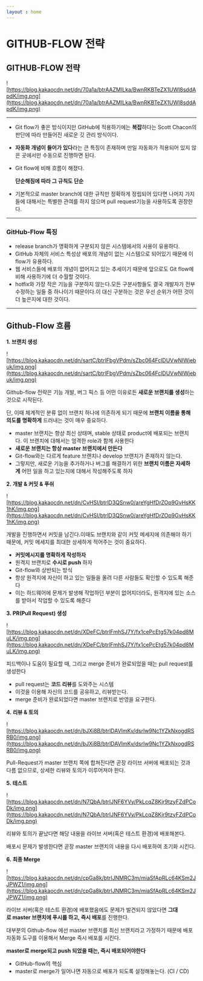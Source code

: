 ```yaml
---
layout : home
---
```

GITHUB-FLOW 전략
======================
## **GITHUB-FLOW 전략**

![https://blog.kakaocdn.net/dn/70a1a/btrAAZMILka/BwnRKBTeZX1UWI8sddApdK/img.png](https://blog.kakaocdn.net/dn/70a1a/btrAAZMILka/BwnRKBTeZX1UWI8sddApdK/img.png)

---

- Git flow가 좋은 방식이지만 GitHub에 적용하기에는 **복잡**하다는 Scott Chacon의 판단에 따라 만들어진 새로운 깃 관리 방식이다.
- **자동화 개념이 들어가 있다**라는 큰 특징이 존재하며 만일 자동화가 적용되어 있지 않은 곳에서만 수동으로 진행하면 된다.
- Git flow에 비해 흐름이 해졌다.
    
    **단순해짐에 따라 그 규칙도 단순**
    
- 기본적으로 master branch에 대한 규칙만 정확하게 정립되어 있다면 나머지 가지들에 대해서는 특별한 관여를 하지 않으며 pull request기능을 사용하도록 권장한다.

---

### **GitHub-Flow 특징**

- release branch가 명확하게 구분되지 않은 시스템에서의 사용이 유용하다.
- GitHub 자체의 서비스 특성상 배포의 개념이 없는 시스템으로 되어있기 때문에 이 flow가 유용하다.
- 웹 서비스들에 배포의 개념이 없어지고 있는 추세이기 때문에 앞으로도 Git flow에 비해 사용하기에 더 수월할 것이다.
- hotfix와 가장 작은 기능을 구분하지 않는다.모든 구분사항들도 결국 개발자가 전부 수정하는 일들 중 하나이기 때문이다.이 대신 구분하는 것은 우선 순위가 어떤 것이 더 높은지에 대한 것이다.

---

## **Github-Flow 흐름**

**1. 브랜치 생성**

![https://blog.kakaocdn.net/dn/sartC/btrlFbgVPdm/sZbc064FclDUVwNIWjebuk/img.png](https://blog.kakaocdn.net/dn/sartC/btrlFbgVPdm/sZbc064FclDUVwNIWjebuk/img.png)

Github-flow 전략은 기능 개발, 버그 픽스 등 어떤 이유로든 **새로운 브랜치를 생성**하는 것으로 시작된다.

단, 이때 체계적인 분류 없이 브랜치 하나에 의존하게 되기 때문에 **브랜치 이름을 통해 의도를 명확하게** 드러내는 것이 매우 중요하다.

- master 브랜치는 항상 최신 상태며, stable 상태로 product에 배포되는 브랜치다. 이 브랜치에 대해서는 엄격한 role과 함께 사용한다
- **새로운 브랜치는 항상 master 브랜치에서 만든다**
- Git-flow와는 다르게 feature 브랜치나 develop 브랜치가 존재하지 않는다.
- 그렇지만, 새로운 기능을 추가하거나 버그를 해결하기 위한 **브랜치 이름은 자세하게** 어떤 일을 하고 있는지에 대해서 작성해주도록 하자

**2. 개발 & 커밋 & 푸쉬**

![https://blog.kakaocdn.net/dn/CvHSI/btrlD3QSnw0/areYgHfDrZOp9GvHsKK1hK/img.png](https://blog.kakaocdn.net/dn/CvHSI/btrlD3QSnw0/areYgHfDrZOp9GvHsKK1hK/img.png)

개발을 진행하면서 커밋을 남긴다.이때도 브랜치와 같이 커밋 메세지에 의존해야 하기 때문에, 커밋 메세지를 최대한 상세하게 적어주는 것이 중요하다.

- **커밋메시지를 명확하게 작성하자**
- 원격지 브랜치로 **수시로 push** 하자
- Git-flow와 상반되는 방식
- 항상 원격지에 자신이 하고 있는 일들을 올려 다른 사람들도 확인할 수 있도록 해준다
- 이는 하드웨어에 문제가 발생해 작업하던 부분이 없어지더라도, 원격지에 있는 소스를 받아서 작업할 수 있도록 해준다

**3. PR(Pull Request) 생성**

![https://blog.kakaocdn.net/dn/XDeFC/btrlFmhSJ7Y/fx1cePcEtg57k04pd8MuLK/img.png](https://blog.kakaocdn.net/dn/XDeFC/btrlFmhSJ7Y/fx1cePcEtg57k04pd8MuLK/img.png)

피드백이나 도움이 필요할 때, 그리고 merge 준비가 완료되었을 때는 pull request를 생성한다

- pull request는 **코드 리뷰**를 도와주는 시스템
- 이것을 이용해 자신의 코드를 공유하고, 리뷰받는다.
- merge 준비가 완료되었다면 master 브랜치로 반영을 요구한다.

**4. 리뷰 & 토의**

![https://blog.kakaocdn.net/dn/bJXi8B/btrlDAVImKv/dsrlw9Nc1YZkNxogdRSRB0/img.png](https://blog.kakaocdn.net/dn/bJXi8B/btrlDAVImKv/dsrlw9Nc1YZkNxogdRSRB0/img.png)

Pull-Request가 master 브랜치 쪽에 합쳐진다면 곧장 라이브 서버에 배포되는 것과 다름 없으므로, 상세한 리뷰와 토의가 이루어져야 한다.

**5. 테스트**

![https://blog.kakaocdn.net/dn/N7QbA/btrlJNF6YVy/PkLcqZ8Kjr9tzyFZdPCoDk/img.png](https://blog.kakaocdn.net/dn/N7QbA/btrlJNF6YVy/PkLcqZ8Kjr9tzyFZdPCoDk/img.png)

리뷰와 토의가 끝났다면 해당 내용을 라이브 서버(혹은 테스트 환경)에 배포해본다.

배포시 문제가 발생한다면 곧장 master 브랜치의 내용을 다시 배포하여 초기화 시킨다.

**6. 최종 Merge**

![https://blog.kakaocdn.net/dn/cpGa8k/btrlJNMRC3m/miaSfApRLc64KSm2JJPWZ1/img.png](https://blog.kakaocdn.net/dn/cpGa8k/btrlJNMRC3m/miaSfApRLc64KSm2JJPWZ1/img.png)

라이브 서버(혹은 테스트 환경)에 배포했음에도 문제가 발견되지 않았다면 **그대로 master 브랜치에 푸시를 하고, 즉시 배포**를 진행한다.

대부분의 Github-flow 에선 master 브랜치를 최신 브랜치라고 가정하기 때문에 배포 자동화 도구를 이용해서 Merge 즉시 배포를 시킨다.

**master로 merge되고 push 되었을 때는, 즉시 배포되어야한다**

- GitHub-flow의 핵심
- master로 merge가 일어나면 자동으로 배포가 되도록 설정해놓는다. (CI / CD)